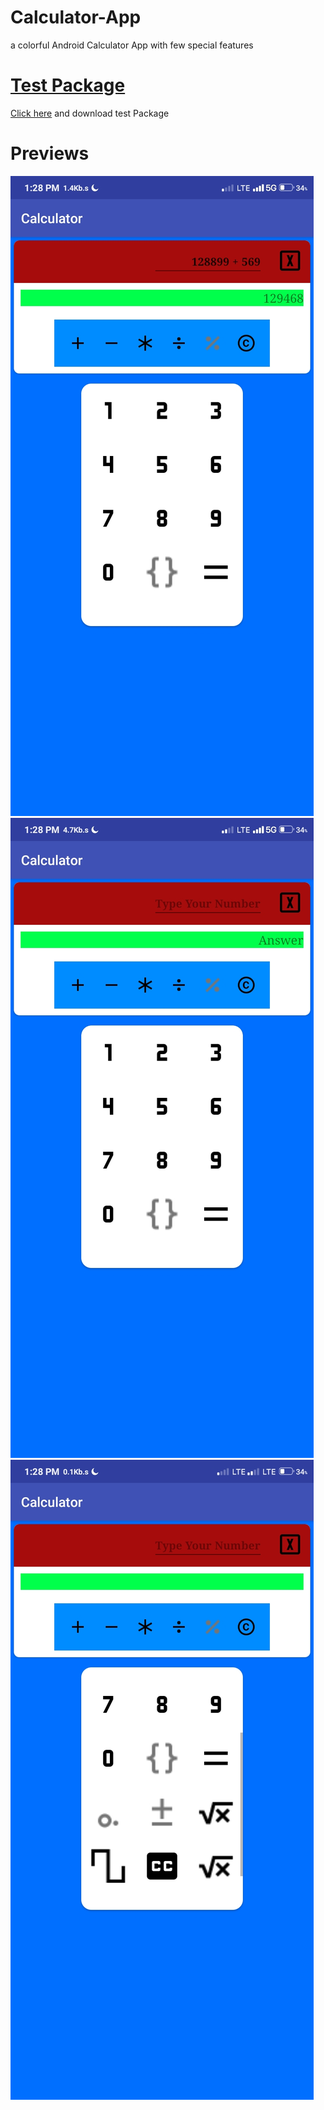 # Calculator-App
a colorful Android Calculator App with few special features

<h1><a href="https://github.com/kuttahaitu/Calculator-App/raw/main/debug.apk">Test Package</a></h1>

<p><a href="https://github.com/kuttahaitu/Calculator-App/raw/main/debug.apk">Click here</a> and download test Package</p>

<h1>Previews</h1>
<img src="https://github.com/kuttahaitu/Calculator-App/blob/main/screenshots/s2.jpg"></img>
<img src="https://github.com/kuttahaitu/Calculator-App/blob/main/screenshots/s1.jpg"></img>
<img src="https://github.com/kuttahaitu/Calculator-App/blob/main/screenshots/s3.jpg"></img>
